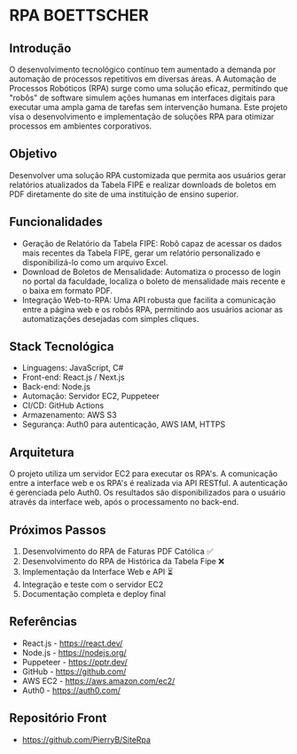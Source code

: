 # RPA BOETTSCHER

## Introdução

O desenvolvimento tecnológico contínuo tem aumentado a demanda por automação de processos repetitivos em diversas áreas. A Automação de Processos Robóticos (RPA) surge como uma solução eficaz, permitindo que "robôs" de software simulem ações humanas em interfaces digitais para executar uma ampla gama de tarefas sem intervenção humana. Este projeto visa o desenvolvimento e implementação de soluções RPA para otimizar processos em ambientes corporativos.

## Objetivo

Desenvolver uma solução RPA customizada que permita aos usuários gerar relatórios atualizados da Tabela FIPE e realizar downloads de boletos em PDF diretamente do site de uma instituição de ensino superior.

## Funcionalidades

- Geração de Relatório da Tabela FIPE: Robô capaz de acessar os dados mais recentes da Tabela FIPE, gerar um relatório personalizado e disponibilizá-lo como um arquivo Excel.
- Download de Boletos de Mensalidade: Automatiza o processo de login no portal da faculdade, localiza o boleto de mensalidade mais recente e o baixa em formato PDF.
- Integração Web-to-RPA: Uma API robusta que facilita a comunicação entre a página web e os robôs RPA, permitindo aos usuários acionar as automatizações desejadas com simples cliques.

## Stack Tecnológica
- Linguagens: JavaScript, C#
- Front-end: React.js / Next.js
- Back-end: Node.js
- Automação: Servidor EC2, Puppeteer
- CI/CD: GitHub Actions
- Armazenamento: AWS S3
- Segurança: Auth0 para autenticação, AWS IAM, HTTPS

## Arquitetura

O projeto utiliza um servidor EC2 para executar os RPA's. A comunicação entre a interface web e os RPA's é realizada via API RESTful. A autenticação é gerenciada pelo Auth0. Os resultados são disponibilizados para o usuário através da interface web, após o processamento no back-end.

## Próximos Passos

1) Desenvolvimento do RPA de Faturas PDF Católica ✅
2) Desenvolvimento do RPA de Histórica da Tabela Fipe ❌
3) Implementação da Interface Web e API ⏳
4) Integração e teste com o servidor EC2
5) Documentação completa e deploy final

## Referências

- React.js - https://react.dev/
- Node.js - https://nodejs.org/
- Puppeteer - https://pptr.dev/
- GitHub - https://github.com/
- AWS EC2 - https://aws.amazon.com/ec2/
- Auth0 - https://auth0.com/

## Repositório Front
- https://github.com/PierryB/SiteRpa
